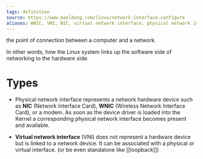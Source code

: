 ```yaml
---
tags: definition
source: https://www.baeldung.com/linux/network-interface-configure
aliases: WNIC, VNI, NIC, virtual network interface, physical network interface
---
```


the point of connection between a computer and a network.

In other words, how the Linux system links up the software side of networking to the hardware side.

# Types

- Physical network interface represents a network hardware device such as **NIC** (Network Interface Card), **WNIC** (Wireless Network Interface Card), or a modem.
As soon as the device driver is loaded into the Kernel a corresponding physical network interface becomes present and available.

- **Virtual network interface** (VNI) does not represent a hardware device but is linked to a network device. It can be associated with a physical or virtual interface. (or be even standalone like [[loopback]])